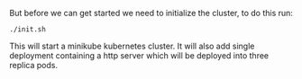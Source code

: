 But before we can get started we need to initialize the cluster, to do this run:

```
./init.sh
```

This will start a minikube kubernetes cluster. It will also add single deployment containing a http server which will be deployed into three replica pods.
